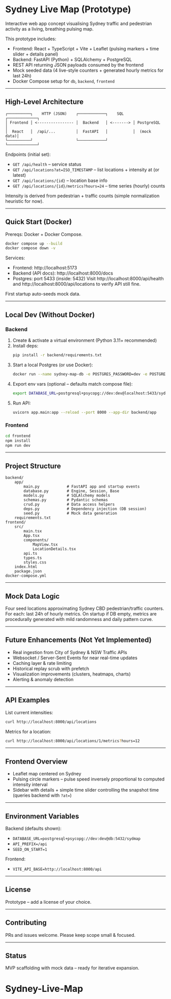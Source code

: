 # Sydney Live Map (Prototype)

Interactive web app concept visualising Sydney traffic and pedestrian activity as a living, breathing pulsing map.

This prototype includes:

* Frontend: React + TypeScript + Vite + Leaflet (pulsing markers + time slider + details panel)
* Backend: FastAPI (Python) + SQLAlchemy + PostgreSQL
* REST API returning JSON payloads consumed by the frontend
* Mock seeded data (4 live-style counters + generated hourly metrics for last 24h)
* Docker Compose setup for `db`, `backend`, `frontend`

---

## High-Level Architecture

```
┌──────────┐    HTTP (JSON)    ┌────────────┐    SQL    ┌─────────────┐
│ Frontend │ <---------------- │  Backend   │ <-------> │ PostgreSQL  │
│  React   │  /api/...         │  FastAPI   │           │  (mock data)│
└──────────┘                   └────────────┘           └─────────────┘
```

Endpoints (initial set):

* `GET /api/health` – service status
* `GET /api/locations?at=ISO_TIMESTAMP` – list locations + intensity at (or latest)
* `GET /api/locations/{id}` – location base info
* `GET /api/locations/{id}/metrics?hours=24` – time series (hourly) counts

Intensity is derived from pedestrian + traffic counts (simple normalization heuristic for now).

---

## Quick Start (Docker)

Prereqs: Docker + Docker Compose.

```bash
docker compose up --build
docker compose down -v
```

Services:

* Frontend: http://localhost:5173
* Backend (API docs): http://localhost:8000/docs
* Postgres: port 5433 (inside: 5432)
Visit http://localhost:8000/api/health and http://localhost:8000/api/locations to verify API still fine.

First startup auto-seeds mock data.

---

## Local Dev (Without Docker)

### Backend

1. Create & activate a virtual environment (Python 3.11+ recommended)
2. Install deps:
	```bash
	pip install -r backend/requirements.txt
	```
3. Start a local Postgres (or use Docker):
	```bash
	docker run --name sydney-map-db -e POSTGRES_PASSWORD=dev -e POSTGRES_USER=dev -e POSTGRES_DB=sydmap -p 5433:5432 -d postgres:16
	```
4. Export env vars (optional – defaults match compose file):
	```bash
	export DATABASE_URL=postgresql+psycopg://dev:dev@localhost:5433/sydmap
	```
5. Run API:
	```bash
	uvicorn app.main:app --reload --port 8000 --app-dir backend/app
	```

### Frontend

```bash
cd frontend
npm install
npm run dev
```

---

## Project Structure

```
backend/
	app/
		main.py            # FastAPI app and startup events
		database.py        # Engine, Session, Base
		models.py          # SQLAlchemy models
		schemas.py         # Pydantic schemas
		crud.py            # Data access helpers
		deps.py            # Dependency injection (DB session)
		seed.py            # Mock data generation
	requirements.txt
frontend/
	src/
		main.tsx
		App.tsx
		components/
			MapView.tsx
			LocationDetails.tsx
		api.ts
		types.ts
		styles.css
	index.html
	package.json
docker-compose.yml
```

---

## Mock Data Logic

Four seed locations approximating Sydney CBD pedestrian/traffic counters. For each: last 24h of hourly metrics. On startup if DB empty, metrics are procedurally generated with mild randomness and daily pattern curve.

---

## Future Enhancements (Not Yet Implemented)

* Real ingestion from City of Sydney & NSW Traffic APIs
* Websocket / Server-Sent Events for near real-time updates
* Caching layer & rate limiting
* Historical replay scrub with prefetch
* Visualization improvements (clusters, heatmaps, charts)
* Alerting & anomaly detection

---

## API Examples

List current intensities:

```bash
curl http://localhost:8000/api/locations
```

Metrics for a location:

```bash
curl http://localhost:8000/api/locations/1/metrics?hours=12
```

---

## Frontend Overview

* Leaflet map centered on Sydney
* Pulsing circle markers – pulse speed inversely proportional to computed intensity interval
* Sidebar with details + simple time slider controlling the snapshot time (queries backend with `?at=`)

---

## Environment Variables

Backend (defaults shown):

* `DATABASE_URL=postgresql+psycopg://dev:dev@db:5432/sydmap`
* `API_PREFIX=/api`
* `SEED_ON_START=1`

Frontend:

* `VITE_API_BASE=http://localhost:8000/api`

---

## License

Prototype – add a license of your choice.

---

## Contributing

PRs and issues welcome. Please keep scope small & focused.

---

## Status

MVP scaffolding with mock data – ready for iterative expansion.

# Sydney-Live-Map